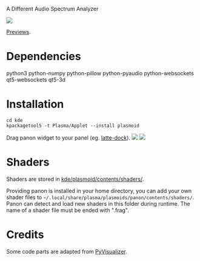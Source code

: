 
A Different Audio Spectrum Analyzer

![](../../wiki/plasmoid/preview.png)

[Previews](../../wiki/Previews).

Dependencies
============
python3 python-numpy python-pillow python-pyaudio python-websockets qt5-websockets qt5-3d 

Installation
============
```
cd kde
kpackagetool5 -t Plasma/Applet --install plasmoid
```

Drag panon widget to your panel (eg. [latte-dock](https://github.com/psifidotos/Latte-Dock)).
![](../../wiki/plasmoid/step1.png)
![](../../wiki/plasmoid/step2.png)

Shaders
=======
Shaders are stored in [kde/plasmoid/contents/shaders/](kde/plasmoid/contents/shaders/). 

Providing panon is installed in your home directory, you can add your own shader files to ```~/.local/share/plasma/plasmoids/panon/contents/shaders/```. Panon can detect and load new shaders in this folder during runtime. The name of a shader file must be ended with ".frag".

Credits
======
Some code parts are adapted from [PyVisualizer](https://github.com/ajalt/PyVisualizer).
